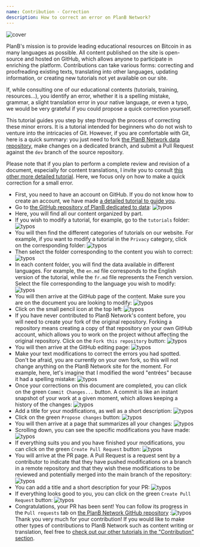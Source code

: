 ```yaml
---
name: Contribution - Correction
description: How to correct an error on PlanB Network?
---
```

![cover](assets/cover.webp)

PlanB's mission is to provide leading educational resources on Bitcoin in as many languages as possible. All content published on the site is open-source and hosted on GitHub, which allows anyone to participate in enriching the platform. Contributions can take various forms: correcting and proofreading existing texts, translating into other languages, updating information, or creating new tutorials not yet available on our site.

If, while consulting one of our educational contents (tutorials, training, resources...), you identify an error, whether it is a spelling mistake, grammar, a slight translation error in your native language, or even a typo, we would be very grateful if you could propose a quick correction yourself.

This tutorial guides you step by step through the process of correcting these minor errors. It is a tutorial intended for beginners who do not wish to venture into the intricacies of Git. However, if you are comfortable with Git, here is a quick summary: you just need to fork [the PlanB Network data repository](https://github.com/DecouvreBitcoin/sovereign-university-data), make changes on a dedicated branch, and submit a Pull Request against the `dev` branch of the source repository.

Please note that if you plan to perform a complete review and revision of a document, especially for content translations, I invite you to consult [this other more detailed tutorial](https://planb.network/tutorials/others/content-review-tutorial). Here, we focus only on how to make a quick correction for a small error.

- First, you need to have an account on GitHub. If you do not know how to create an account, we have made [a detailed tutorial to guide you](https://planb.network/tutorials/others/create-github-account).
- Go to [the GitHub repository of PlanB dedicated to data](https://github.com/DecouvreBitcoin/sovereign-university-data):
![typos](assets/01.webp)
- Here, you will find all our content organized by part.
- If you wish to modify a tutorial, for example, go to the `tutorials` folder:
![typos](assets/02.webp)
- You will then find the different categories of tutorials on our website. For example, if you want to modify a tutorial in the `Privacy` category, click on the corresponding folder:
![typos](assets/03.webp)
- Then select the folder corresponding to the content you wish to correct:
![typos](assets/04.webp)
- In each content folder, you will find the data available in different languages. For example, the `en.md` file corresponds to the English version of the tutorial, while the `fr.md` file represents the French version. Select the file corresponding to the language you wish to modify: ![typos](assets/05.webp)
- You will then arrive at the GitHub page of the content. Make sure you are on the document you are looking to modify: ![typos](assets/06.webp)
- Click on the small pencil icon at the top left: ![typos](assets/07.webp)
- If you have never contributed to PlanB Network's content before, you will need to create your fork of the original repository. Forking a repository means creating a copy of that repository on your own GitHub account, which allows you to work on the project without affecting the original repository. Click on the `Fork this repository` button: ![typos](assets/08.webp)
- You will then arrive at the GitHub editing page: ![typos](assets/09.webp)
- Make your text modifications to correct the errors you had spotted. Don't be afraid, you are currently on your own fork, so this will not change anything on the PlanB Network site for the moment. For example, here, let's imagine that I modified the word "entrées" because it had a spelling mistake: ![typos](assets/10.webp)
- Once your corrections on this document are completed, you can click on the green `Commit Changes...` button. A commit is like an instant snapshot of your work at a given moment, which allows keeping a history of the changes: ![typos](assets/11.webp)
- Add a title for your modifications, as well as a short description: ![typos](assets/12.webp)
- Click on the green `Propose changes` button: ![typos](assets/13.webp)
- You will then arrive at a page that summarizes all your changes: ![typos](assets/14.webp)
- Scrolling down, you can see the specific modifications you have made: ![typos](assets/15.webp)
- If everything suits you and you have finished your modifications, you can click on the green `Create Pull Request` button: ![typos](assets/16.webp)
- You will arrive at the PR page. A Pull Request is a request sent by a contributor to indicate that they have pushed modifications on a branch in a remote repository and that they wish these modifications to be reviewed and potentially merged into the main branch of the repository: ![typos](assets/17.webp)
- You can add a title and a short description for your PR: ![typos](assets/18.webp)
- If everything looks good to you, you can click on the green `Create Pull Request` button: ![typos](assets/19.webp)
- Congratulations, your PR has been sent! You can follow its progress in the `Pull requests` tab on [the PlanB Network GitHub repository](https://github.com/DecouvreBitcoin/sovereign-university-data/pulls) :![typos](assets/20.webp)
Thank you very much for your contribution! If you would like to make other types of contributions to PlanB Network such as content writing or translation, feel free to [check out our other tutorials in the "Contribution" section](https://planb.network/tutorials/others).